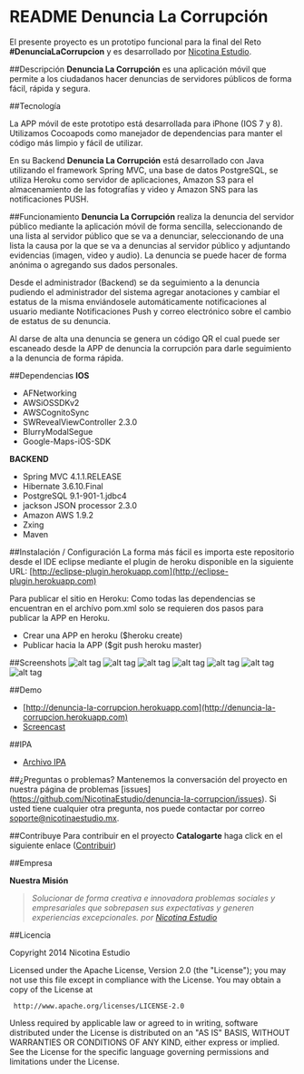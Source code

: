 
README Denuncia La Corrupción
============

El presente proyecto es un prototipo funcional para la final del Reto **#DenunciaLaCorrupcion** y es desarrollado por [Nicotina Estudio](http://www.nicotinaestudio.com). 

##Descripción
**Denuncia La Corrupción** es una aplicación móvil que permite a los ciudadanos hacer denuncias de servidores públicos de forma fácil, rápida y segura.

##Tecnología

La APP móvil de este prototipo está desarrollada para iPhone (IOS 7 y 8). Utilizamos Cocoapods como manejador de dependencias para manter el código más limpio y fácil de utilizar.

En su Backend **Denuncia La Corrupción** está desarrollado con Java utilizando el framework Spring MVC, una base de datos PostgreSQL, se utiliza Heroku como servidor de aplicaciones, Amazon S3 para el almacenamiento de las fotografías y video y Amazon SNS para las notificaciones PUSH.

##Funcionamiento
**Denuncia La Corrupción** realiza la denuncia del servidor público mediante la aplicación móvil de forma sencilla, seleccionando de una lista al servidor público que se va a denunciar, seleccionando de una lista la causa por la que se va a denuncias al servidor público y adjuntando evidencias (imagen, video y audio). La denuncia se puede hacer de forma anónima o agregando sus dados personales.

Desde el administrador (Backend) se da seguimiento a la denuncia pudiendo el administrador del sistema agregar anotaciones y cambiar el estatus de la misma enviándosele automáticamente notificaciones al usuario mediante Notificaciones Push y correo electrónico sobre el cambio de estatus de su denuncia.

Al darse de alta una denuncia se genera un código QR el cual puede ser escaneado desde la APP de denuncia la corrupción para darle seguimiento a la denuncia de forma rápida.

##Dependencias
**IOS**
- AFNetworking
- AWSiOSSDKv2
- AWSCognitoSync
- SWRevealViewController 2.3.0
- BlurryModalSegue
- Google-Maps-iOS-SDK

**BACKEND**
- Spring MVC 4.1.1.RELEASE
- Hibernate 3.6.10.Final
- PostgreSQL 9.1-901-1.jdbc4
- jackson JSON processor 2.3.0
- Amazon AWS 1.9.2
- Zxing
- Maven

##Instalación / Configuración 
La forma más fácil es importa este repositorio desde el IDE eclipse mediante el plugin de heroku disponible en la siguiente URL: [http://eclipse-plugin.herokuapp.com](http://eclipse-plugin.herokuapp.com)

Para publicar el sitio en Heroku:
Como todas las dependencias se encuentran en el archívo pom.xml solo se requieren dos pasos para publicar la APP en Heroku.
- Crear una APP en heroku ($heroku create)
- Publicar hacia la APP ($git push heroku master)

##Screenshots
![alt tag](https://s3.amazonaws.com/nicotina-estudio/retos-publicos/denuncias.jpg)
![alt tag](https://s3.amazonaws.com/nicotina-estudio/retos-publicos/denuncia-detalle.jpg)
![alt tag](https://s3.amazonaws.com/nicotina-estudio/retos-publicos/DLC-1.png)
![alt tag](https://s3.amazonaws.com/nicotina-estudio/retos-publicos/DLC-2.png)
![alt tag](https://s3.amazonaws.com/nicotina-estudio/retos-publicos/DLC-3.png)
![alt tag](https://s3.amazonaws.com/nicotina-estudio/retos-publicos/DLC-4.png)
![alt tag](https://s3.amazonaws.com/nicotina-estudio/retos-publicos/DLC-5.png)

##Demo
- [http://denuncia-la-corrupcion.herokuapp.com](http://denuncia-la-corrupcion.herokuapp.com)
- [Screencast](https://www.youtube.com/watch?v=zpINP2FTnOY)

##IPA
- [Archivo IPA](http://install.diawi.com/otoqPJ)

##¿Preguntas o problemas? 
Mantenemos la conversación del proyecto en nuestra página de problemas [issues] (https://github.com/NicotinaEstudio/denuncia-la-corrupcion/issues). Si usted tiene cualquier otra pregunta, nos puede contactar por correo <soporte@nicotinaestudio.mx>.

##Contribuye
Para contribuir en el proyecto **Catalogarte** haga click en el siguiente enlace ([Contribuir](#))

##Empresa

**Nuestra Misión**

> *Solucionar de forma creativa e innovadora problemas sociales y empresariales que sobrepasen sus expectativas y generen experiencias excepcionales. por [Nicotina Estudio](http://www.nicotinaestudio.com)*

##Licencia

 Copyright 2014 Nicotina Estudio

 Licensed under the Apache License, Version 2.0 (the "License");
 you may not use this file except in compliance with the License.
 You may obtain a copy of the License at

     http://www.apache.org/licenses/LICENSE-2.0

 Unless required by applicable law or agreed to in writing, software
 distributed under the License is distributed on an "AS IS" BASIS,
 WITHOUT WARRANTIES OR CONDITIONS OF ANY KIND, either express or implied.
 See the License for the specific language governing permissions and
 limitations under the License.
